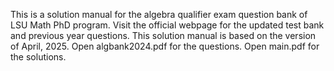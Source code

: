 This is a solution manual for the algebra qualifier exam question bank of LSU Math PhD program. Visit the official webpage for the updated test bank and previous year questions. This solution manual is based on the version of April, 2025. 
Open algbank2024.pdf for the questions.
Open main.pdf for the solutions.
